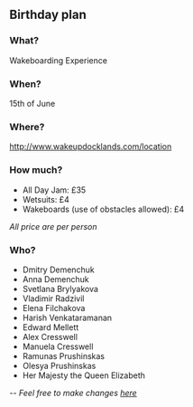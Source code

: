 ## Birthday plan

### What?
Wakeboarding Experience

### When?
15th of June 

### Where?
http://www.wakeupdocklands.com/location

### How much?
* All Day Jam: £35
* Wetsuits: £4 
* Wakeboards (use of obstacles allowed): £4

_All price are per person_

### Who?
* Dmitry Demenchuk
* Anna Demenchuk
* Svetlana Brylyakova
* Vladimir Radzivil
* Elena Filchakova
* Harish Venkataramanan
* Edward Mellett
* Alex Cresswell
* Manuela Cresswell
* Ramunas Prushinskas
* Olesya Prushinskas
* Her Majesty the Queen Elizabeth

--
_Feel free to make changes [here](https://github.com/mrded/homstatic/blob/master/views/blog/1370522339.md)_
